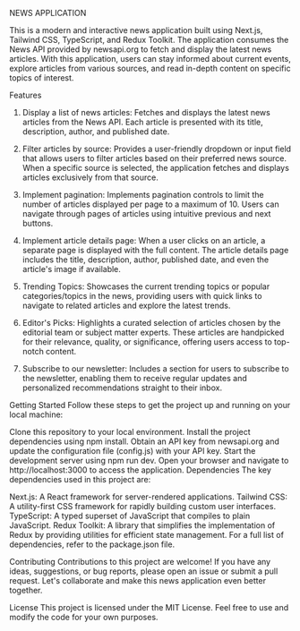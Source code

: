 
NEWS APPLICATION

This is a modern and interactive news application built using Next.js, Tailwind CSS, TypeScript, and Redux Toolkit. The application consumes the News API provided by newsapi.org to fetch and display the latest news articles. With this application, users can stay informed about current events, explore articles from various sources, and read in-depth content on specific topics of interest.

Features
1. Display a list of news articles: Fetches and displays the latest news articles from the News API. Each article is presented with its title, description, author, and published date.

2. Filter articles by source: Provides a user-friendly dropdown or input field that allows users to filter articles based on their preferred news source. When a specific source is selected, the application fetches and displays articles exclusively from that source.

3. Implement pagination: Implements pagination controls to limit the number of articles displayed per page to a maximum of 10. Users can navigate through pages of articles using intuitive previous and next buttons.

4. Implement article details page: When a user clicks on an article, a separate page is displayed with the full content. The article details page includes the title, description, author, published date, and even the article's image if available.

5. Trending Topics: Showcases the current trending topics or popular categories/topics in the news, providing users with quick links to navigate to related articles and explore the latest trends.

6. Editor's Picks: Highlights a curated selection of articles chosen by the editorial team or subject matter experts. These articles are handpicked for their relevance, quality, or significance, offering users access to top-notch content.

7. Subscribe to our newsletter: Includes a section for users to subscribe to the newsletter, enabling them to receive regular updates and personalized recommendations straight to their inbox.

Getting Started
Follow these steps to get the project up and running on your local machine:

Clone this repository to your local environment.
Install the project dependencies using npm install.
Obtain an API key from newsapi.org and update the configuration file (config.js) with your API key.
Start the development server using npm run dev.
Open your browser and navigate to http://localhost:3000 to access the application.
Dependencies
The key dependencies used in this project are:

Next.js: A React framework for server-rendered applications.
Tailwind CSS: A utility-first CSS framework for rapidly building custom user interfaces.
TypeScript: A typed superset of JavaScript that compiles to plain JavaScript.
Redux Toolkit: A library that simplifies the implementation of Redux by providing utilities for efficient state management.
For a full list of dependencies, refer to the package.json file.

Contributing
Contributions to this project are welcome! If you have any ideas, suggestions, or bug reports, please open an issue or submit a pull request. Let's collaborate and make this news application even better together.

License
This project is licensed under the MIT License. Feel free to use and modify the code for your own purposes.